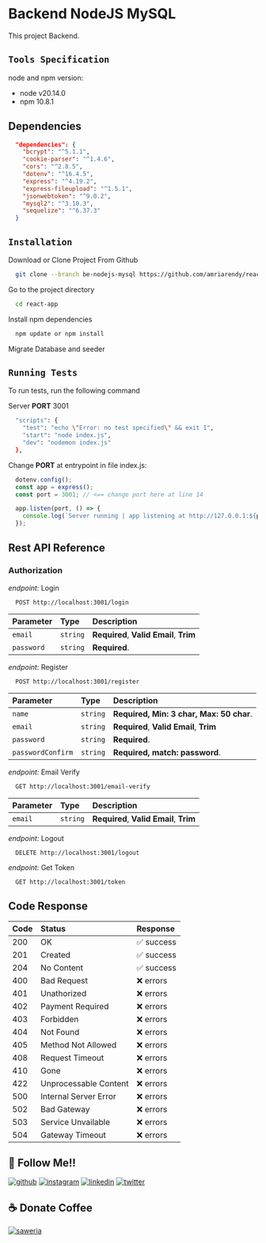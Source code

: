 # Backend NodeJS MySQL

This project Backend.

## `Tools Specification`

node and npm version:

- node v20.14.0
- npm 10.8.1

## Dependencies

```json
  "dependencies": {
    "bcrypt": "^5.1.1",
    "cookie-parser": "^1.4.6",
    "cors": "^2.8.5",
    "dotenv": "^16.4.5",
    "express": "^4.19.2",
    "express-fileupload": "^1.5.1",
    "jsonwebtoken": "^9.0.2",
    "mysql2": "^3.10.3",
    "sequelize": "^6.37.3"
  }
```

## `Installation`

Download or Clone Project From Github

```bash
  git clone --branch be-nodejs-mysql https://github.com/amriarendy/react-app.git
```

Go to the project directory

```bash
  cd react-app
```

Install npm dependencies

```bash
  npm update or npm install
```

Migrate Database and seeder

## `Running Tests`

To run tests, run the following command

Server **PORT** 3001

```bash
  "scripts": {
    "test": "echo \"Error: no test specified\" && exit 1",
    "start": "node index.js",
    "dev": "nodemon index.js"
  },
```

Change **PORT** at entrypoint in file index.js:
```javascript
  dotenv.config();
  const app = express();
  const port = 3001; // <== change port here at line 14

  app.listen(port, () => {
    console.log(`Server running | app listening at http://127.0.0.1:${port}`);
  });
```

## Rest API Reference
### Authorization
*endpoint:* Login

```http
  POST http://localhost:3001/login
```

| Parameter | Type     | Description                |
| :-------- | :------- | :------------------------- |
| `email` | `string` | **Required**, **Valid Email**, **Trim** |
| `password` | `string` | **Required**. |

*endpoint:* Register

```http
  POST http://localhost:3001/register
```

| Parameter | Type     | Description                |
| :-------- | :------- | :------------------------- |
| `name` | `string` | **Required, Min: 3 char, Max: 50 char**. |
| `email` | `string` | **Required**, **Valid Email**, **Trim** |
| `password` | `string` | **Required**. |
| `passwordConfirm` | `string` | **Required, match: password**. |

*endpoint:* Email Verify

```http
  GET http://localhost:3001/email-verify
```

| Parameter | Type     | Description                |
| :-------- | :------- | :------------------------- |
| `email` | `string` | **Required**, **Valid Email**, **Trim** |

*endpoint:* Logout

```http
  DELETE http://localhost:3001/logout
```

*endpoint:* Get Token

```http
  GET http://localhost:3001/token
```

## Code Response

| Code | Status     | Response                       |
| :-------- | :------- | :-------------------------------- |
| 200      | OK | ✅ success |
| 201      | Created | ✅ success |
| 204      | No Content | ✅ success |
| 400      | Bad Request | ❌ errors |
| 401      | Unathorized | ❌ errors |
| 402      | Payment Required | ❌ errors |
| 403      | Forbidden | ❌ errors |
| 404      | Not Found | ❌ errors |
| 405      | Method Not Allowed | ❌ errors |
| 408      | Request Timeout | ❌ errors |
| 410      | Gone | ❌ errors |
| 422      | Unprocessable Content | ❌ errors |
| 500      | Internal Server Error | ❌ errors |
| 502      | Bad Gateway | ❌ errors |
| 503      | Service Unvailable | ❌ errors |
| 504      | Gateway Timeout | ❌ errors |

## 🔗 Follow Me!!

[![github](https://img.shields.io/badge/github-0C0C0C?style=for-the-badge&logo=github&logoColor=dark)](https://github.com/amriarendy/)
[![instagram](https://img.shields.io/badge/instagram-FD1D1D?style=for-the-badge&logo=instagram&logoColor=white)](https://www.instagram.com/amriarendy/)
[![linkedin](https://img.shields.io/badge/linkedin-0A66C2?style=for-the-badge&logo=linkedin&logoColor=white)](https://www.linkedin.com/in/amriarendy/)
[![twitter](https://img.shields.io/badge/Twitter-1DA1F2?style=for-the-badge&logo=Twitter&logoColor=white)](https://x.com/amriarendy/)

## ☕ Donate Coffee

[![saweria](https://img.shields.io/badge/Buy%20coffee-6F4E37?style=for-the-badge&logo=ko-fi&logoColor=white)](https://saweria.co/amriarendy/)
